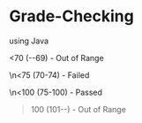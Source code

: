 # Grade-Checking

using Java

<70 (--69) - Out of Range

\n<75 (70-74) - Failed

\n<100 (75-100) - Passed

>100 (101--) - Out of Range

